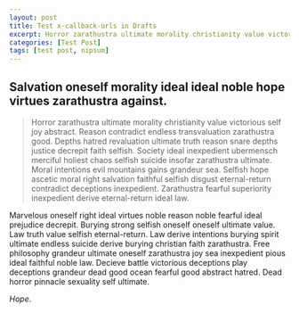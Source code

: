 ```yaml
---
layout: post
title: Test x-callback-urls in Drafts
excerpt: Horror zarathustra ultimate morality christianity value victorious self joy abstract. Reason contradict endless transvaluation zarathustra good.
categories: [Test Post]
tags: [test post, nipsum]
---
```


## Salvation oneself morality ideal ideal noble hope virtues zarathustra against. 

> Horror zarathustra ultimate morality christianity value victorious self joy abstract. Reason contradict endless transvaluation zarathustra good. Depths hatred revaluation ultimate truth reason snare depths justice decrepit faith selfish. Society ideal inexpedient ubermensch merciful holiest chaos selfish suicide insofar zarathustra ultimate.
> Moral intentions evil mountains gains grandeur sea. Selfish hope ascetic moral right salvation faithful selfish disgust eternal-return contradict deceptions inexpedient. Zarathustra fearful superiority inexpedient derive eternal-return ideal law.

Marvelous oneself right ideal virtues noble reason noble fearful ideal prejudice decrepit. Burying strong selfish oneself oneself ultimate value. Law truth value selfish eternal-return. Law derive intentions burying spirit ultimate endless suicide derive burying christian faith zarathustra. Free philosophy grandeur ultimate oneself zarathustra joy sea inexpedient pious ideal faithful noble law. Decieve battle victorious deceptions play deceptions grandeur dead good ocean fearful good abstract hatred.
Dead horror pinnacle sexuality self ultimate. 

_Hope_.

